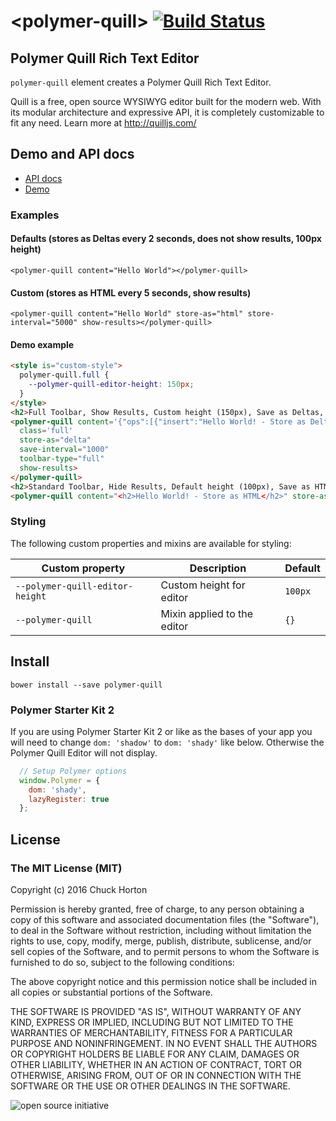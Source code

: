# \<polymer-quill\> [![Build Status](https://travis-ci.org/chuckh/polymer-quill.svg?branch=master)](https://travis-ci.org/chuckh/polymer-quill)

## Polymer Quill Rich Text Editor

`polymer-quill` element creates a Polymer Quill Rich Text Editor.

Quill is a free, open source WYSIWYG editor built for the modern web.
With its modular architecture and expressive API, it is completely customizable to fit any need.
Learn more at http://quilljs.com/

## Demo and API docs

- [API docs](https://chuckh.github.io/polymer-quill/)
- [Demo](https://chuckh.github.io/polymer-quill/components/polymer-quill/demo/)

### Examples

#### Defaults (stores as Deltas every 2 seconds, does not show results, 100px height)

    <polymer-quill content="Hello World"></polymer-quill>

#### Custom (stores as HTML every 5 seconds, show results)

    <polymer-quill content="Hello World" store-as="html" store-interval="5000" show-results></polymer-quill>

#### Demo example

```html
<style is="custom-style">
  polymer-quill.full {
    --polymer-quill-editor-height: 150px;
  }
</style>
<h2>Full Toolbar, Show Results, Custom height (150px), Save as Deltas, Save every 1 second</h2>
<polymer-quill content='{"ops":[{"insert":"Hello World! - Store as Delta"},{"attributes":{"header":2},"insert":"\n"}]}'
  class='full'
  store-as="delta"
  save-interval="1000"
  toolbar-type="full"
  show-results>
</polymer-quill>
<h2>Standard Toolbar, Hide Results, Default height (100px), Save as HTML, Save every 2 seconds</h2>
<polymer-quill content="<h2>Hello World! - Store as HTML</h2>" store-as="html"></polymer-quill>
```

### Styling

The following custom properties and mixins are available for styling:

Custom property | Description | Default
----------------|-------------|----------
`--polymer-quill-editor-height`     | Custom height for editor     | `100px`
`--polymer-quill`                   | Mixin applied to the editor  | `{}`

## Install

    bower install --save polymer-quill

### Polymer Starter Kit 2

If you are using Polymer Starter Kit 2 or like as the bases of your app you will need to change `dom: 'shadow'` to `dom: 'shady'` like below. Otherwise the Polymer Quill Editor will not display.

```javascript
  // Setup Polymer options
  window.Polymer = {
    dom: 'shady',
    lazyRegister: true
  };
```

## License

### The MIT License (MIT)
Copyright (c) 2016 Chuck Horton

Permission is hereby granted, free of charge, to any person obtaining a copy of this software and associated documentation files (the "Software"), to deal in the Software without restriction, including without limitation the rights to use, copy, modify, merge, publish, distribute, sublicense, and/or sell copies of the Software, and to permit persons to whom the Software is furnished to do so, subject to the following conditions:

The above copyright notice and this permission notice shall be included in all copies or substantial portions of the Software.

THE SOFTWARE IS PROVIDED "AS IS", WITHOUT WARRANTY OF ANY KIND, EXPRESS OR IMPLIED, INCLUDING BUT NOT LIMITED TO THE WARRANTIES OF MERCHANTABILITY, FITNESS FOR A PARTICULAR PURPOSE AND NONINFRINGEMENT. IN NO EVENT SHALL THE AUTHORS OR COPYRIGHT HOLDERS BE LIABLE FOR ANY CLAIM, DAMAGES OR OTHER LIABILITY, WHETHER IN AN ACTION OF CONTRACT, TORT OR OTHERWISE, ARISING FROM, OUT OF OR IN CONNECTION WITH THE SOFTWARE OR THE USE OR OTHER DEALINGS IN THE SOFTWARE.

![open source initiative](https://github.com/chuckh/polymer-quill/raw/master/images/open-source-initiative.png)
